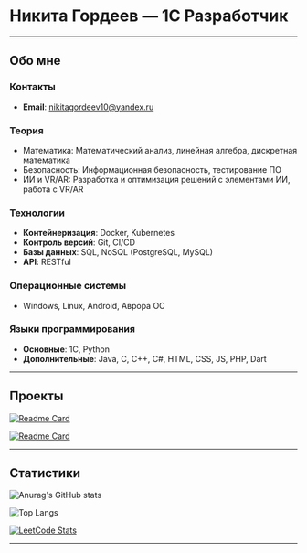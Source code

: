 # Никита Гордеев — 1С Разработчик

---

## Обо мне

### Контакты  
- **Email**: [nikitagordeev10@yandex.ru](mailto:nikitagordeev10@yandex.ru)

### Теория
- Математика: Математический анализ, линейная алгебра, дискретная математика
- Безопасность: Информационная безопасность, тестирование ПО
- ИИ и VR/AR: Разработка и оптимизация решений с элементами ИИ, работа с VR/AR

### Технологии
- **Контейнеризация**: Docker, Kubernetes
- **Контроль версий**: Git, CI/CD
- **Базы данных**: SQL, NoSQL (PostgreSQL, MySQL)
- **API**: RESTful

### Операционные системы
- Windows, Linux, Android, Аврора ОС

### Языки программирования
- **Основные**: 1С, Python  
- **Дополнительные**: Java, C, C++, C#, HTML, CSS, JS, PHP, Dart

---

## Проекты

[![Readme Card](https://github-readme-stats.vercel.app/api/pin/?username=nikitagordeev10\&repo=petrsu_final_qualification_work_001_dispatcher_information_system&theme=dark)](https://github.com/nikitagordeev10/petrsu_final_qualification_work_001_dispatcher_information_system)

[![Readme Card](https://github-readme-stats.vercel.app/api/pin/?username=nikitagordeev10\&repo=petrsu_basic_1c_003_testing_shveix&theme=dark)](https://github.com/nikitagordeev10/petrsu_basic_1c_003_testing_shveix)

---

## Статистики

![Anurag's GitHub stats](https://github-readme-stats.vercel.app/api?username=nikitagordeev10&show_icons=true&theme=dark)

![Top Langs](https://github-readme-stats.vercel.app/api/top-langs/?username=nikitagordeev10&langs_count=15&theme=dark&layout=compact)

[![LeetCode Stats](https://leetcode.card.workers.dev/nikitagordeev10?theme=dark&font=baloo&extension=null)](https://leetcode.com/u/nikitagordeev10/)


---
